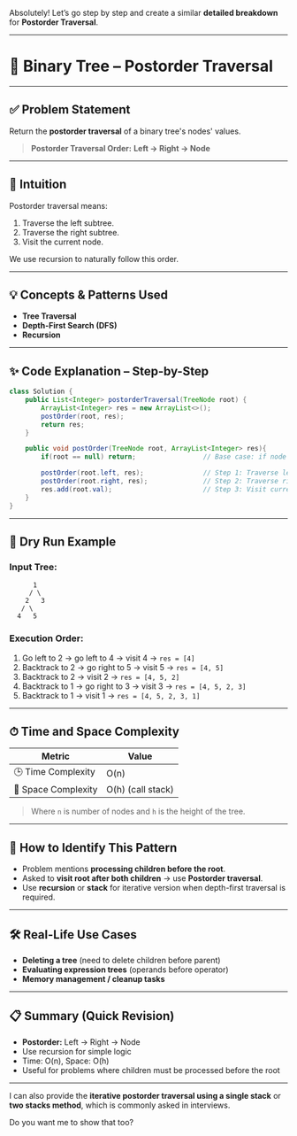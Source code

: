 Absolutely! Let’s go step by step and create a similar **detailed breakdown** for **Postorder Traversal**.

---

# 🌲 Binary Tree – Postorder Traversal

---

## ✅ Problem Statement

Return the **postorder traversal** of a binary tree's nodes' values.

> **Postorder Traversal Order:**
> **Left → Right → Node**

---

## 🧠 Intuition

Postorder traversal means:

1. Traverse the left subtree.
2. Traverse the right subtree.
3. Visit the current node.

We use recursion to naturally follow this order.

---

## 💡 Concepts & Patterns Used

* **Tree Traversal**
* **Depth-First Search (DFS)**
* **Recursion**

---

## ✨ Code Explanation – Step-by-Step

```java
class Solution {
    public List<Integer> postorderTraversal(TreeNode root) {
        ArrayList<Integer> res = new ArrayList<>();
        postOrder(root, res);
        return res;
    }

    public void postOrder(TreeNode root, ArrayList<Integer> res){
        if(root == null) return;                 // Base case: if node is null, do nothing

        postOrder(root.left, res);               // Step 1: Traverse left subtree
        postOrder(root.right, res);              // Step 2: Traverse right subtree
        res.add(root.val);                       // Step 3: Visit current node (root)
    }
}
```

---

## 🧪 Dry Run Example

### Input Tree:

```
      1
     / \
    2   3
   / \
  4   5
```

### Execution Order:

1. Go left to 2 → go left to 4 → visit 4 → `res = [4]`
2. Backtrack to 2 → go right to 5 → visit 5 → `res = [4, 5]`
3. Backtrack to 2 → visit 2 → `res = [4, 5, 2]`
4. Backtrack to 1 → go right to 3 → visit 3 → `res = [4, 5, 2, 3]`
5. Backtrack to 1 → visit 1 → `res = [4, 5, 2, 3, 1]`

---

## ⏱ Time and Space Complexity

| Metric              | Value             |
| ------------------- | ----------------- |
| 🕒 Time Complexity  | O(n)              |
| 🧠 Space Complexity | O(h) (call stack) |

> Where `n` is number of nodes and `h` is the height of the tree.

---

## 📌 How to Identify This Pattern

* Problem mentions **processing children before the root**.
* Asked to **visit root after both children** → use **Postorder traversal**.
* Use **recursion** or **stack** for iterative version when depth-first traversal is required.

---

## 🛠 Real-Life Use Cases

* **Deleting a tree** (need to delete children before parent)
* **Evaluating expression trees** (operands before operator)
* **Memory management / cleanup tasks**

---

## 📋 Summary (Quick Revision)

* **Postorder:** Left → Right → Node
* Use recursion for simple logic
* Time: O(n), Space: O(h)
* Useful for problems where children must be processed before the root

---

I can also provide the **iterative postorder traversal using a single stack** or **two stacks method**, which is commonly asked in interviews.

Do you want me to show that too?
